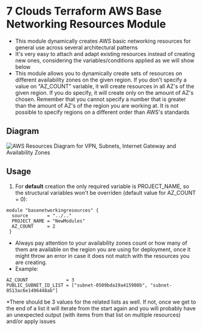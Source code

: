 # 7 Clouds Terraform AWS Base Networking Resources Module

* This module dynamically creates AWS basic networking resources for general use across several architectural patterns
* It's very easy to attach and adapt existing resources instead of creating new ones, considering the variables/conditions applied as we will show below
* This module allows you to dynamically create sets of resources on different availability zones on the given region. If you don't specify a value on "AZ_COUNT" variable, it will create resources in all AZ's of the given region. If you do specify, it will create only on the amount of AZ's chosen. Remember that you cannot specify a number that is greater than the amount of AZ's of the region you are working at. It is not possible to specify regions on a different order than AWS's standards

## Diagram

![AWS Resources Diagram for VPN, Subnets, Internet Gateway and Availability Zones](https://user-images.githubusercontent.com/106110465/193930951-b6974bf3-1993-438b-82ae-87181b18e6ce.png "Basic Networking Infrastructure")

## Usage

1. For <b>default</b> creation the only required variable is PROJECT_NAME, so the structural variables won't be overriden (default value for AZ_COUNT = 0):

```hcl
module "basenetworkingresources" {
  source       = "../.."
  PROJECT_NAME = "NewModules"
  AZ_COUNT     = 2
 }
```
* Always pay attention to your availability zones count or how many of them are available on the region you are using for deployment, once it might throw an error in case it does not match with the resources you are creating.
* Example: 

```hcl
AZ_COUNT              = 3
PUBLIC_SUBNET_ID_LIST = ["subnet-0509bda19a415980b", "subnet-0513ac6e1496448ab"]
```
*There should be 3 values for the related lists as well. If not, once we get to the end of a list it will iterate from the start again and you will probably have an unexpected output (with items from that list on multiple resources) and/or apply issues